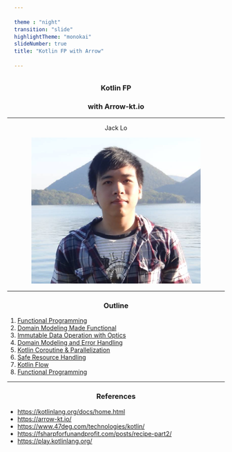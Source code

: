 ```yaml
---

theme : "night"
transition: "slide"
highlightTheme: "monokai"
slideNumber: true
title: "Kotlin FP with Arrow"

---
```


### Kotlin FP
### with Arrow-kt.io

<style>
pre {
  background: #303030;
  padding: 10px 16px;
  border-radius: 0.3em;
  counter-reset: line;
}
pre code[class*="="] .line {
  display: block;
  line-height: 1.8rem;
  font-size: 1em;
}
pre code[class*="="] .line:before {
  counter-increment: line;
  content: counter(line);
  display: inline-block;
  border-right: 3px solid #6ce26c !important;
  padding: 0 .5em;
  margin-right: .5em;
  color: #afafaf !important;
  width: 24px;
  text-align: right;
}

.reveal .slides > section > section {
  text-align: center; 
}

h1,h2,h3,h4 {
  text-align: center;
}

p {
  text-align: center;
}
</style>

---

Jack Lo

![](img/photo.png)

---

### Outline

1. [Functional Programming](../ch1/export/)
2. [Domain Modeling Made Functional](../ch2/export/)
3. [Immutable Data Operation with Optics](../ch3/export/)
4. [Domain Modeling and Error Handling](../ch4/export/)
5. [Kotlin Coroutine & Parallelization](../ch5/export/)
6. [Safe Resource Handling](../ch6/export/)
7. [Kotlin Flow](../ch7/export/)
8. [Functional Programming](../ch8/export/)

---

### References

- https://kotlinlang.org/docs/home.html
- https://arrow-kt.io/
- https://www.47deg.com/technologies/kotlin/
- https://fsharpforfunandprofit.com/posts/recipe-part2/
- https://play.kotlinlang.org/

